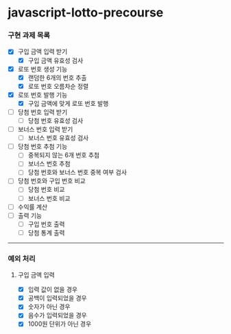 # javascript-lotto-precourse

### 구현 과제 목록

- [x] 구입 금액 입력 받기
  - [x] 구입 금액 유효성 검사
        <br />
- [x] 로또 번호 생성 기능
  - [x] 랜덤한 6개의 번호 추출
  - [x] 로또 번호 오름차순 정렬
        <br />
- [x] 로또 번호 발행 기능
  - [x] 구입 금액에 맞게 로또 번호 발행
        <br />
- [ ] 당첨 번호 입력 받기
  - [ ] 당첨 번호 유효성 검사
        <br />
- [ ] 보너스 번호 입력 받기
  - [ ] 보너스 번호 유효성 검사
        <br />
- [ ] 당첨 번호 추첨 기능
  - [ ] 중복되지 않는 6개 번호 추첨
  - [ ] 보너스 번호 추첨
  - [ ] 당첨 번호와 보너스 번호 중복 여부 검사
        <br />
- [ ] 당첨 번호와 구입 번호 비교
  - [ ] 당첨 번호 비교
  - [ ] 보너스 번호 비교
        <br />
- [ ] 수익률 계산
      <br />
- [ ] 출력 기능
  - [ ] 구입 번호 출력
  - [ ] 당첨 통계 출력

---

### 예외 처리

1. 구입 금액 입력

   - [x] 입력 값이 없을 경우
   - [x] 공백이 입력되었을 경우
   - [x] 숫자가 아닌 경우
   - [x] 음수가 입력되었을 경우
   - [x] 1000원 단위가 아닌 경우
